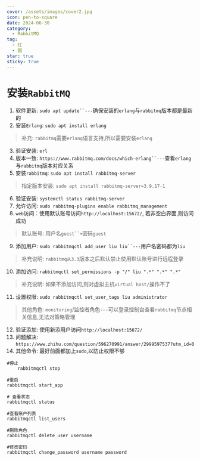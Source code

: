 ```yaml
---
cover: /assets/images/cover2.jpg
icon: pen-to-square
date: 2024-06-30
category:
  - RabbitMQ
tag:
  - 红
  - 圆
star: true
sticky: true
---
```

# 安装`RabbitMQ`
1. 软件更新: `sudo apt update``---`确保安装的`erlang`与`rabbitmq`版本都是最新的
2. 安装`Erlang`: `sudo apt install erlang`
> 补充: `rabbitmq`需要`erlang`语言支持,所以需要安装`erlang`
3. 验证安装: `erl`
4. 版本一致: `https://www.rabbitmq.com/docs/which-erlang``---`查看`erlang`与`rabbitmq`版本对应关系
5. 安装`rabbitmq`: `sudo apt install rabbitmq-server`
>  指定版本安装: `sudo apt install rabbitmq-server=3.9.17-1`
6. 验证安装: `systemctl status rabbitmq-server`
7. 允许访问: `sudo rabbitmq-plugins enable rabbitmq_management`
8. `web`访问：使用默认账号访问`http://localhost:15672/`, 若非空白界面,则访问成功
>  默认账号: 用户名`guest``+`密码`guest`
9. 添加用户: `sudo rabbitmqctl add_user liu liu``---`用户名密码都为`liu`
>  补充说明: `rabbitmq从3.3`版本之后默认禁止使用默认账号进行远程登录
10. 添加访问: `rabbitmqctl set_permissions -p "/" liu ".*" ".*" ".*"`
>  补充说明: 如果不添加访问,则对虚拟主机`virtual host/`操作不了
11. 设置权限: `sudo rabbitmqctl set_user_tags liu administrator`
>   其他角色: `monitoring`/监控者角色`---`可以登录控制台查看`rabbitmq`节点相关信息,无法对策略管理
12. 验证添加: 使用新添用户访问`http://localhost:15672/`
13. 问题解决: `https://www.zhihu.com/question/596270991/answer/2999597537?utm_id=0`
14. 其他命令: 最好前面都加上`sudo`,以防止权限不够
```text
#停止
    rabbitmqctl stop

#重启
rabbitmqctl start_app

# 查看状态
rabbitmqctl status

#查看账户列表
rabbitmqctl list_users

#删除角色
rabbitmqctl delete_user username

#修改密码
rabbitmqctl change_password username password
```
